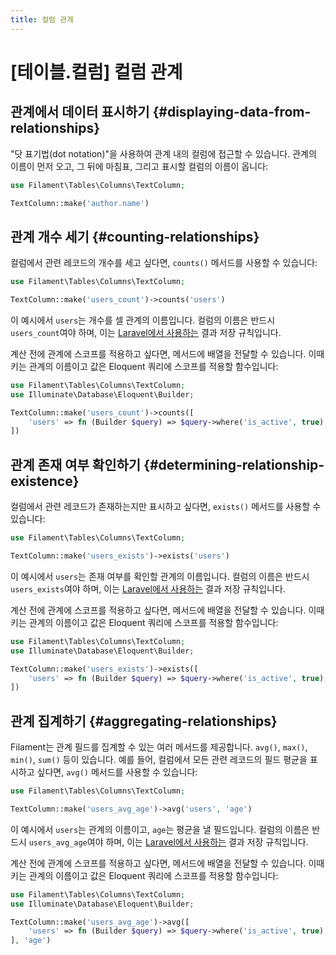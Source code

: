 ```yaml
---
title: 컬럼 관계
---
```

# [테이블.컬럼] 컬럼 관계
## 관계에서 데이터 표시하기 {#displaying-data-from-relationships}

"닷 표기법(dot notation)"을 사용하여 관계 내의 컬럼에 접근할 수 있습니다. 관계의 이름이 먼저 오고, 그 뒤에 마침표, 그리고 표시할 컬럼의 이름이 옵니다:

```php
use Filament\Tables\Columns\TextColumn;

TextColumn::make('author.name')
```

## 관계 개수 세기 {#counting-relationships}

컬럼에서 관련 레코드의 개수를 세고 싶다면, `counts()` 메서드를 사용할 수 있습니다:

```php
use Filament\Tables\Columns\TextColumn;

TextColumn::make('users_count')->counts('users')
```

이 예시에서 `users`는 개수를 셀 관계의 이름입니다. 컬럼의 이름은 반드시 `users_count`여야 하며, 이는 [Laravel에서 사용하는](/laravel/12.x/eloquent-relationships#counting-related-models) 결과 저장 규칙입니다.

계산 전에 관계에 스코프를 적용하고 싶다면, 메서드에 배열을 전달할 수 있습니다. 이때 키는 관계의 이름이고 값은 Eloquent 쿼리에 스코프를 적용할 함수입니다:

```php
use Filament\Tables\Columns\TextColumn;
use Illuminate\Database\Eloquent\Builder;

TextColumn::make('users_count')->counts([
    'users' => fn (Builder $query) => $query->where('is_active', true),
])
```

## 관계 존재 여부 확인하기 {#determining-relationship-existence}

컬럼에서 관련 레코드가 존재하는지만 표시하고 싶다면, `exists()` 메서드를 사용할 수 있습니다:

```php
use Filament\Tables\Columns\TextColumn;

TextColumn::make('users_exists')->exists('users')
```

이 예시에서 `users`는 존재 여부를 확인할 관계의 이름입니다. 컬럼의 이름은 반드시 `users_exists`여야 하며, 이는 [Laravel에서 사용하는](/laravel/12.x/eloquent-relationships#other-aggregate-functions) 결과 저장 규칙입니다.

계산 전에 관계에 스코프를 적용하고 싶다면, 메서드에 배열을 전달할 수 있습니다. 이때 키는 관계의 이름이고 값은 Eloquent 쿼리에 스코프를 적용할 함수입니다:

```php
use Filament\Tables\Columns\TextColumn;
use Illuminate\Database\Eloquent\Builder;

TextColumn::make('users_exists')->exists([
    'users' => fn (Builder $query) => $query->where('is_active', true),
])
```

## 관계 집계하기 {#aggregating-relationships}

Filament는 관계 필드를 집계할 수 있는 여러 메서드를 제공합니다. `avg()`, `max()`, `min()`, `sum()` 등이 있습니다. 예를 들어, 컬럼에서 모든 관련 레코드의 필드 평균을 표시하고 싶다면, `avg()` 메서드를 사용할 수 있습니다:

```php
use Filament\Tables\Columns\TextColumn;

TextColumn::make('users_avg_age')->avg('users', 'age')
```

이 예시에서 `users`는 관계의 이름이고, `age`는 평균을 낼 필드입니다. 컬럼의 이름은 반드시 `users_avg_age`여야 하며, 이는 [Laravel에서 사용하는](/laravel/12.x/eloquent-relationships#other-aggregate-functions) 결과 저장 규칙입니다.

계산 전에 관계에 스코프를 적용하고 싶다면, 메서드에 배열을 전달할 수 있습니다. 이때 키는 관계의 이름이고 값은 Eloquent 쿼리에 스코프를 적용할 함수입니다:

```php
use Filament\Tables\Columns\TextColumn;
use Illuminate\Database\Eloquent\Builder;

TextColumn::make('users_avg_age')->avg([
    'users' => fn (Builder $query) => $query->where('is_active', true),
], 'age')
```
